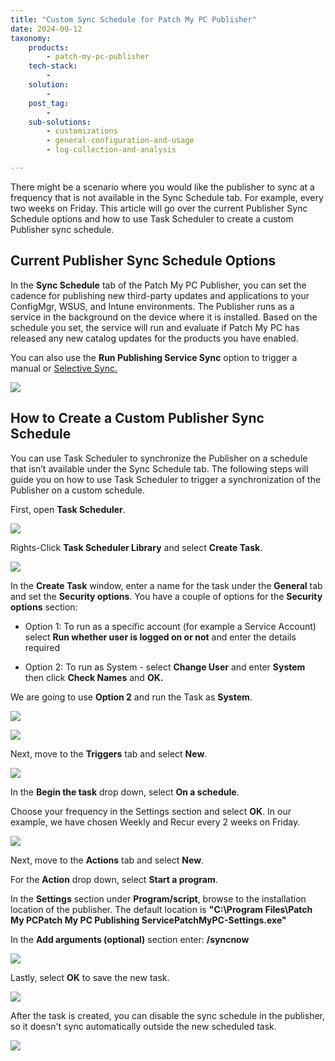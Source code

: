 ```yaml
---
title: "Custom Sync Schedule for Patch My PC Publisher"
date: 2024-09-12
taxonomy:
    products:
        - patch-my-pc-publisher
    tech-stack:
        - 
    solution:
        - 
    post_tag:
        - 
    sub-solutions:
        - customizations
        - general-configuration-and-usage
        - log-collection-and-analysis

---
```


There might be a scenario where you would like the publisher to sync at a frequency that is not available in the Sync Schedule tab. For example, every two weeks on Friday. This article will go over the current Publisher Sync Schedule options and how to use Task Scheduler to create a custom Publisher sync schedule.

## Current Publisher Sync Schedule Options

In the **Sync Schedule** tab of the Patch My PC Publisher, you can set the cadence for publishing new third-party updates and applications to your ConfigMgr, WSUS, and Intune environments. The Publisher runs as a service in the background on the device where it is installed. Based on the schedule you set, the service will run and evaluate if Patch My PC has released any new catalog updates for the products you have enabled.

You can also use the **Run Publishing Service Sync** option to trigger a manual or [Selective Sync.](https://patchmypc.com/custom-options-available-for-third-party-updates-and-applications#SelectiveSync)

![](/_images/Sync-Schedule-12.png)

## How to Create a Custom Publisher Sync Schedule

You can use Task Scheduler to synchronize the Publisher on a schedule that isn’t available under the Sync Schedule tab. The following steps will guide you on how to use Task Scheduler to trigger a synchronization of the Publisher on a custom schedule.

First, open **Task Scheduler**.

![](/_images/Sync-Schedule-1.png)

Rights-Click **Task Scheduler Library** and select **Create Task**.

![](/_images/Sync-Schedule-2.png)

In the **Create Task** window, enter a name for the task under the **General** tab and set the **Security options**. You have a couple of options for the **Security options** section:

- Option 1: To run as a specific account (for example a Service Account) select **Run whether user is logged on or not** and enter the details required 

- Option 2: To run as System - select **Change User** and enter **System** then click **Check Names** and **OK.** 

We are going to use **Option 2** and run the Task as **System**.

![](/_images/Sync-Schedule-3-2.png)

![](/_images/Sync-Schedule-4.png)

Next, move to the **Triggers** tab and select **New**.

![](/_images/Sync-Schedule-6.png)

In the **Begin the task** drop down, select **On a schedule**.

Choose your frequency in the Settings section and select **OK**. In our example, we have chosen Weekly and Recur every 2 weeks on Friday. 

![](/_images/Sync-Schedule-7.png)

Next, move to the **Actions** tab and select **New**.

For the **Action** drop down, select **Start a program**. 

In the **Settings** section under **Program/script**, browse to the installation location of the publisher. The default location is **"C:\\Program Files\\Patch My PCPatch My PC Publishing ServicePatchMyPC-Settings.exe"** 

In the **Add arguments (optional)** section enter: **/syncnow**

![](/_images/Sync-Schedule-9.png)

Lastly, select **OK** to save the new task.

![](/_images/Sync-Schedule-10.png)

After the task is created, you can disable the sync schedule in the publisher, so it doesn't sync automatically outside the new scheduled task.

![](/_images/Sync-Schedule-11.png)